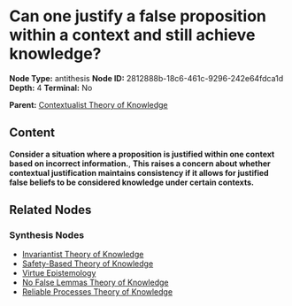# Can one justify a false proposition within a context and still achieve knowledge?

**Node Type:** antithesis
**Node ID:** 2812888b-18c6-461c-9296-242e64fdca1d
**Depth:** 4
**Terminal:** No

**Parent:** [Contextualist Theory of Knowledge](contextualist-theory-of-knowledge-synthesis-d708d935-46f9-4994-b674-628e9f087220.md)

## Content

**Consider a situation where a proposition is justified within one context based on incorrect information.**, **This raises a concern about whether contextual justification maintains consistency if it allows for justified false beliefs to be considered knowledge under certain contexts.**

## Related Nodes

### Synthesis Nodes

- [Invariantist Theory of Knowledge](invariantist-theory-of-knowledge-synthesis-ca49d200-8365-4d6b-af2f-5558daeec1bd.md)
- [Safety-Based Theory of Knowledge](safety-based-theory-of-knowledge-synthesis-b6d9234c-20c3-492e-833c-8442acf92178.md)
- [Virtue Epistemology](virtue-epistemology-synthesis-cdfe3f38-5917-40b0-b7b1-cd4fae5af729.md)
- [No False Lemmas Theory of Knowledge](no-false-lemmas-theory-of-knowledge-synthesis-d06c2fa0-8f44-4927-bc59-8c3fb30e9076.md)
- [Reliable Processes Theory of Knowledge](reliable-processes-theory-of-knowledge-synthesis-9db30a97-feb4-45b4-87c0-950369ff5817.md)

